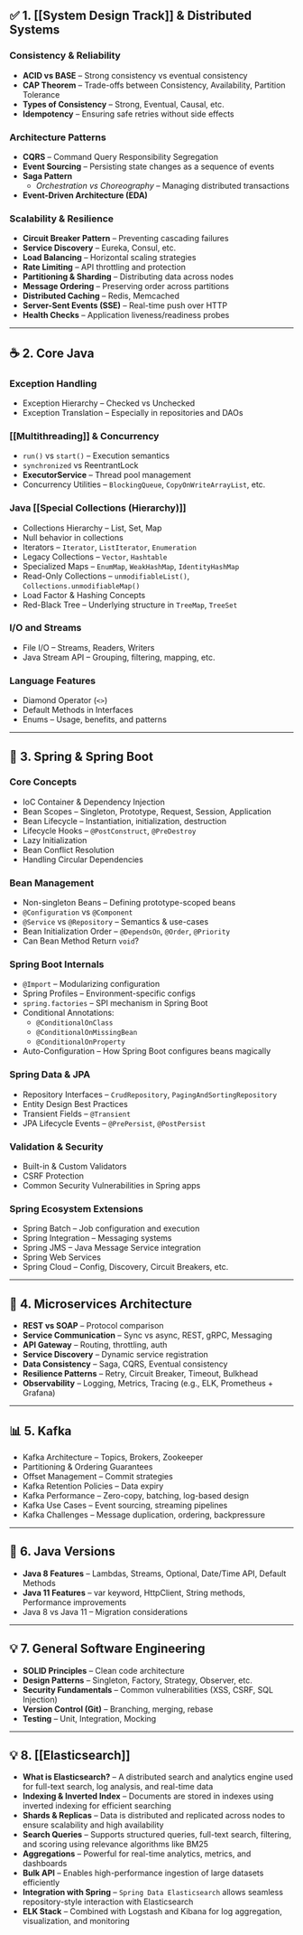 ## ✅ **1. [[System Design Track]]  & Distributed Systems**

### **Consistency & Reliability**

- **ACID vs BASE** – Strong consistency vs eventual consistency
- **CAP Theorem** – Trade-offs between Consistency, Availability, Partition Tolerance
- **Types of Consistency** – Strong, Eventual, Causal, etc.
- **Idempotency** – Ensuring safe retries without side effects

### **Architecture Patterns**

- **CQRS** – Command Query Responsibility Segregation
- **Event Sourcing** – Persisting state changes as a sequence of events
- **Saga Pattern**
    - *Orchestration vs Choreography* – Managing distributed transactions
- **Event-Driven Architecture (EDA)**

### **Scalability & Resilience**

- **Circuit Breaker Pattern** – Preventing cascading failures
- **Service Discovery** – Eureka, Consul, etc.
- **Load Balancing** – Horizontal scaling strategies
- **Rate Limiting** – API throttling and protection
- **Partitioning & Sharding** – Distributing data across nodes
- **Message Ordering** – Preserving order across partitions
- **Distributed Caching** – Redis, Memcached
- **Server-Sent Events (SSE)** – Real-time push over HTTP
- **Health Checks** – Application liveness/readiness probes

---

## ☕ **2. Core Java**

### **Exception Handling**

- Exception Hierarchy – Checked vs Unchecked
- Exception Translation – Especially in repositories and DAOs

### **[[Multithreading]] & Concurrency**

- `run()` vs `start()` – Execution semantics
- `synchronized` vs ReentrantLock
- **ExecutorService** – Thread pool management
- Concurrency Utilities – `BlockingQueue`, `CopyOnWriteArrayList`, etc.

### **Java [[Special Collections (Hierarchy)]]**

- Collections Hierarchy – List, Set, Map
- Null behavior in collections
- Iterators – `Iterator`, `ListIterator`, `Enumeration`
- Legacy Collections – `Vector`, `Hashtable`
- Specialized Maps – `EnumMap`, `WeakHashMap`, `IdentityHashMap`
- Read-Only Collections – `unmodifiableList()`, `Collections.unmodifiableMap()`
- Load Factor & Hashing Concepts
- Red-Black Tree – Underlying structure in `TreeMap`, `TreeSet`

### **I/O and Streams**

- File I/O – Streams, Readers, Writers
- Java Stream API – Grouping, filtering, mapping, etc.

### **Language Features**

- Diamond Operator (`<>`)
- Default Methods in Interfaces
- Enums – Usage, benefits, and patterns

---

## 🌱 **3. Spring & Spring Boot**

### **Core Concepts**

- IoC Container & Dependency Injection
- Bean Scopes – Singleton, Prototype, Request, Session, Application
- Bean Lifecycle – Instantiation, initialization, destruction
- Lifecycle Hooks – `@PostConstruct`, `@PreDestroy`
- Lazy Initialization
- Bean Conflict Resolution
- Handling Circular Dependencies

### **Bean Management**

- Non-singleton Beans – Defining prototype-scoped beans
- `@Configuration` vs `@Component`
- `@Service` vs `@Repository` – Semantics & use-cases
- Bean Initialization Order – `@DependsOn`, `@Order`, `@Priority`
- Can Bean Method Return `void`?

### **Spring Boot Internals**

- `@Import` – Modularizing configuration
- Spring Profiles – Environment-specific configs
- `spring.factories` – SPI mechanism in Spring Boot
- Conditional Annotations:
    - `@ConditionalOnClass`
    - `@ConditionalOnMissingBean`
    - `@ConditionalOnProperty`
- Auto-Configuration – How Spring Boot configures beans magically

### **Spring Data & JPA**

- Repository Interfaces – `CrudRepository`, `PagingAndSortingRepository`
- Entity Design Best Practices
- Transient Fields – `@Transient`
- JPA Lifecycle Events – `@PrePersist`, `@PostPersist`

### **Validation & Security**

- Built-in & Custom Validators
- CSRF Protection
- Common Security Vulnerabilities in Spring apps

### **Spring Ecosystem Extensions**

- Spring Batch – Job configuration and execution
- Spring Integration – Messaging systems
- Spring JMS – Java Message Service integration
- Spring Web Services
- Spring Cloud – Config, Discovery, Circuit Breakers, etc.

---

## 🧩 **4. Microservices Architecture**

- **REST vs SOAP** – Protocol comparison
- **Service Communication** – Sync vs async, REST, gRPC, Messaging
- **API Gateway** – Routing, throttling, auth
- **Service Discovery** – Dynamic service registration
- **Data Consistency** – Saga, CQRS, Eventual consistency
- **Resilience Patterns** – Retry, Circuit Breaker, Timeout, Bulkhead
- **Observability** – Logging, Metrics, Tracing (e.g., ELK, Prometheus + Grafana)

---

## 📊 **5. Kafka**

- Kafka Architecture – Topics, Brokers, Zookeeper
- Partitioning & Ordering Guarantees
- Offset Management – Commit strategies
- Kafka Retention Policies – Data expiry
- Kafka Performance – Zero-copy, batching, log-based design
- Kafka Use Cases – Event sourcing, streaming pipelines
- Kafka Challenges – Message duplication, ordering, backpressure

---

## 🔢 **6. Java Versions**

- **Java 8 Features** – Lambdas, Streams, Optional, Date/Time API, Default Methods
- **Java 11 Features** – var keyword, HttpClient, String methods, Performance improvements
- Java 8 vs Java 11 – Migration considerations

---

## 💡 **7. General Software Engineering**

- **SOLID Principles** – Clean code architecture
- **Design Patterns** – Singleton, Factory, Strategy, Observer, etc.
- **Security Fundamentals** – Common vulnerabilities (XSS, CSRF, SQL Injection)
- **Version Control (Git)** – Branching, merging, rebase
- **Testing** – Unit, Integration, Mocking

---

## 💡 **8. [[Elasticsearch]]**

- **What is Elasticsearch?** – A distributed search and analytics engine used for full-text search, log analysis, and real-time data
- **Indexing & Inverted Index** – Documents are stored in indexes using inverted indexing for efficient searching
- **Shards & Replicas** – Data is distributed and replicated across nodes to ensure scalability and high availability
- **Search Queries** – Supports structured queries, full-text search, filtering, and scoring using relevance algorithms like BM25
- **Aggregations** – Powerful for real-time analytics, metrics, and dashboards
- **Bulk API** – Enables high-performance ingestion of large datasets efficiently
- **Integration with Spring** – `Spring Data Elasticsearch` allows seamless repository-style interaction with Elasticsearch
- **ELK Stack** – Combined with Logstash and Kibana for log aggregation, visualization, and monitoring
